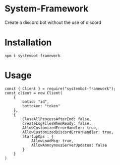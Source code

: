 # System-Framework
Create a discord bot without the use of discord

# Installation
`npm i systembot-framework`

# Usage

```
const { Client } = require("systembot-framework");
const client = new Client(
    {
        botid: "id",
        bottoken: "token"
    },
    {
        CloseAllProcessAfterEnd: false,
        CreateLogFilesWhenReady: false,
        AllowCustomizedErrorHandler: true,
        AllowCustomizedDiscordErrorHandler: true,
        StartupOps : {
            AllowLoadMsg: true,
            AllowAnnoymousServerUpdates: false
        }
    }
)
```
